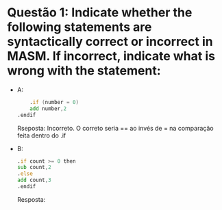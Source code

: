 # Questão 1: Indicate whether the following statements are syntactically correct or incorrect in MASM. If incorrect, indicate what is wrong with the statement:
 * A: 
    ```asm
        .if (number = 0)
        add number,2 
    .endif
    ```
    Rseposta: Incorreto. O correto seria == ao invés de = na comparação feita dentro do .if

* B:
    ```asm
    .if count >= 0 then 
    sub count,2 
    .else 
    add count,3 
    .endif
    ```
    Resposta: 